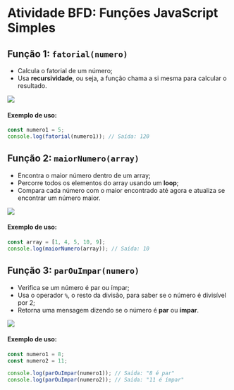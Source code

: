 # Atividade BFD: Funções JavaScript Simples

## Função 1: `fatorial(numero)`
 
- Calcula o fatorial de um número;
- Usa **recursividade**, ou seja, a função chama a si mesma para calcular o resultado.

![](https://i.imgur.com/jCKaHpf.png)

#### Exemplo de uso:
```javascript
const numero1 = 5;
console.log(fatorial(numero1)); // Saída: 120
```


## Função 2: `maiorNumero(array)`
 
- Encontra o maior número dentro de um array;
- Percorre todos os elementos do array usando um **loop**;
- Compara cada número com o maior encontrado até agora e atualiza se encontrar um número maior.

![](https://i.imgur.com/IFK1bWf.png)

#### Exemplo de uso:
```javascript
const array = [1, 4, 5, 10, 9];
console.log(maiorNumero(array)); // Saída: 10
```


## Função 3: `parOuImpar(numero)`
 
- Verifica se um número é par ou ímpar;
- Usa o operador `%`, o resto da divisão, para saber se o número é divisível por 2;
- Retorna uma mensagem dizendo se o número é **par** ou **ímpar**.

![](https://i.imgur.com/m6C85OM.png)

#### Exemplo de uso:
```javascript
const numero1 = 8;
const numero2 = 11;

console.log(parOuImpar(numero1)); // Saída: "8 é par"
console.log(parOuImpar(numero2)); // Saída: "11 é ímpar"

```
